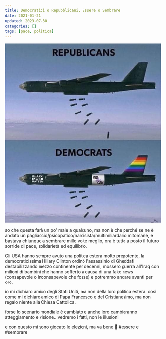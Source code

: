 ```yaml
---
title: Democratici o Repubblicani, Essere o Sembrare
date: 2021-01-21
updated: 2023-07-30
categories: []
tags: [pace, politica]
---
```

![](../../../assets/img/post/2021/democrats_republicas_featured.jpg)

so che questa farà un po' male a qualcuno, ma non è che perché se ne è andato un pagliaccio/psicopatico/narcisista/multimiliardario mitomane, e bastava chiunque a sembrare mille volte meglio, ora è tutto a posto il futuro sorride di pace, solidarietà ed equilibrio.  

Gli USA hanno sempre avuto una politica estera molto prepotente, la democraticissima Hillary Clinton ordinò l'assassinio di Gheddafi destabilizzando mezzo continente per decenni, mossero guerra all'Iraq con milioni di bambini che hanno sofferto a causa di una fake news (consapevole o inconsapevole che fosse) e potremmo andare avanti per ore.

io mi dichiaro amico degli Stati Uniti, ma non della loro politica estera. così come mi dichiaro amico di Papa Francesco e del Cristianesimo, ma non regalo niente alla Chiesa Cattolica.

forse lo scenario mondiale è cambiato e anche loro cambieranno atteggiamento e visione.. vedremo i fatti, non le illusioni

e con questo mi sono giocato le elezioni, ma va bene 🙂
#essere e #sembrare